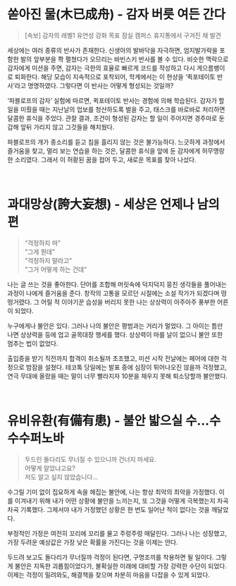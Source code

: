 # **쏟아진 물(木已成舟) - 감자 버릇 여든 간다**

> [속보] 감자의 레벨1 유연성 강화 목표 잠실 캠퍼스 휴지통에서 구겨진 채 발견

세상에는 여러 종류의 반사가 존재한다. 신생아의 발바닥을 자극하면, 엄지발가락을 포함한 발의 앞부분을 쫙 펼쳤다가 오므리는 바빈스키 반사를 볼 수 있다. 비슷한 맥락으로 감자에게 미션을 주면, 감자는 극한의 효율로 빠르게 코드를 작성하고 다시 게으름뱅이로 퇴화한다. 해당 모습이 지속적으로 포착되어, 학계에서는 이 현상을 ‘퀵포테이토 반사’라고 명명하였다. 그렇다면 이 반사는 어떻게 형성되는 것일까?

‘파블로프의 감자’ 실험에 따르면, 퀵포테이토 반사는 경험에 의해 학습된다. 감자가 할 일을 미뤘을 때는 지난날의 업보를 청산하도록 벌을 주고, 태스크를 바로바로 처리하면 달콤한 휴식을 주었다. 관찰 결과, 조건이 형성된 감자는 할 일이 주어지면 경주마로 둔갑해 앞뒤 가리지 않고 그것들을 해치웠다.

파블로프의 개가 종소리를 듣고 침을 흘리지 않는 것은 불가능하다. 느긋하게 과정에서 즐거움을 찾고, 멀리 보는 연습을 하는 것은, 달콤한 휴식을 앞에 둔 감자에게 허무맹랑한 소리였다. 그래서 이 허황된 꿈을 접어 두고, 새로운 목표를 찾아 나섰다.

<br/>

# 과대망상(**誇大妄想**) - 세상은 언제나 남의 편

> “걱정하지 마”<br/>
”그게 뭔데”<br/>
”걱정하지 말라고”<br/>
”그거 어떻게 하는 건데”

나는 글 쓰는 것을 좋아한다. 단어를 조합해 머릿속에 덕지덕지 뭉친 생각들을 풀어내는 과정이 나에게 즐거움을 준다. 창작의 고통을 모르던 시절에는 소설 작가가 되겠다며 떵떵거렸다. 그 어릴 적 이야기꾼 습성을 버리지 못한 나는 상상력이 아주아주 풍부한 어른이 되었다.

누구에게나 불안은 있다. 그러나 나의 불안은 평범과는 거리가 멀었다. 그 아이는 틈만 나면 상상력을 등에 업고 골목대장 행세를 했다. 상상력이 마를 날이 없으니 불안 또한 멈추는 법이 없었다. 

출입증을 받기 직전까지 합격이 취소될까 초조했고, 미션 시작 전날에는 페어에 대한 걱정으로 밤잠을 설쳤다. 테코톡 당일에는 발표 중에 심장이 튀어나오진 않을까 걱정했고, 연극 무대에 올랐을 때는 말이 너무 빨라지자 10분을 채우지 못해 퇴소당할까 불안했다.

<br/>

# 유비유환(有備有患) - 불안 밟으실 수...수수수퍼노바

> 두드린 돌다리도 무너질 수 있으니까 건너지 마세요.<br/>
어떻게 알았냐고요?<br/>
저도 알고 싶지 않았습니다...

수그릴 기미 없이 집요하게 속을 헤집는 불안에, 나는 항상 최악의 최악을 가정했다. 이를 이겨내기 위해 내가 어떤 상황에 불안을 느끼는지, 또 그것을 어떻게 극복했는지 차곡차곡 기록했다. 그제서야 내가 가정했던 상황은 한 번도 일어난 적이 없다는 것을 깨달았다.

부정적인 가정은 여전히 꼬리에 꼬리를 물고 주렁주렁 매달린다. 그러나 나는 성장했고, 가장 두려운 예상값은 가장 낮은 확률을 가진다는 것을 이제는 안다. 

두드려 보고도 돌다리가 무너질까 걱정이 된다면, 구명조끼를 착용하면 될 일이다. 그렇게 불안은 지독한 괴롭힘이었다가, 불확실한 미래에 대비할 가장 강력한 수단이 되었다. 이제는 걱정이 밀려와도, 해결책을 찾으며 차분히 마음을 다잡을 수 있게 되었다.

